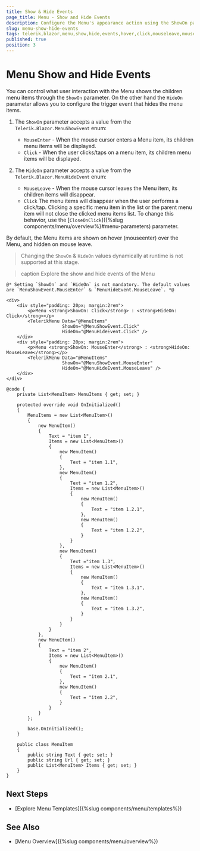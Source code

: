 ```yaml
---
title: Show & Hide Events
page_title: Menu - Show and Hide Events
description: Configure the Menu's appearance action using the ShowOn parameter and control when it disappears with the HideOn configuration.
slug: menu-show-hide-events
tags: telerik,blazor,menu,show,hide,events,hover,click,mouseleave,mouseenter
published: true
position: 3
---
```


# Menu Show and Hide Events

You can control what user interaction with the Menu shows the children menu items through the `ShowOn` parameter. On the other hand the `HideOn` parameter allows you to configure the trigger event that hides the menu items.

1. The `ShowOn` parameter accepts a value from the `Telerik.Blazor.MenuShowEvent` enum:

    * `MouseEnter` - When the mouse cursor enters a Menu item, its children menu items will be displayed.
    * `Click` - When the user clicks/taps on a menu item, its children menu items will be displayed.

2. The `HideOn` parameter accepts a value from the `Telerik.Blazor.MenuHideEvent` enum:

    * `MouseLeave` - When the mouse cursor leaves the Menu item, its children items will disappear.
    * `Click`  The menu items will disappear when the user performs a click/tap. Clicking a specific menu item in the list or the parent menu item will not close the clicked menu items list. To change this behavior, use the [`CloseOnClick`]({%slug components/menu/overview%}#menu-parameters) parameter.

By default, the Menu items are shown on hover (mouseenter) over the Menu, and hidden on mouse leave.

> Changing the `ShowOn` & `HideOn` values dynamically at runtime is not supported at this stage.

>caption Explore the show and hide events of the Menu

````CSHTML
@* Setting `ShowOn` and `HideOn` is not mandatory. The default values are `MenuShowEvent.MouseEnter` & `MenuHideEvent.MouseLeave`. *@

<div>
    <div style="padding: 20px; margin:2rem">
        <p>Menu <strong>ShowOn: Click</strong> : <strong>HideOn: Click</strong></p>
        <TelerikMenu Data="@MenuItems"
                     ShowOn="@MenuShowEvent.Click"
                     HideOn="@MenuHideEvent.Click" />
    </div>
    <div style="padding: 20px; margin:2rem">
        <p>Menu <strong>ShowOn: MouseEnter</strong> : <strong>HideOn: MouseLeave</strong></p>
        <TelerikMenu Data="@MenuItems"
                     ShowOn="@MenuShowEvent.MouseEnter"
                     HideOn="@MenuHideEvent.MouseLeave" />
    </div>
</div>

@code {
    private List<MenuItem> MenuItems { get; set; }

    protected override void OnInitialized()
    {
        MenuItems = new List<MenuItem>()
        {
            new MenuItem()
            {
                Text = "item 1",
                Items = new List<MenuItem>()
                {
                    new MenuItem()
                    {
                        Text = "item 1.1",
                    },
                    new MenuItem()
                    {
                        Text = "item 1.2",
                        Items = new List<MenuItem>()
                        {
                            new MenuItem()
                            {
                                Text = "item 1.2.1",
                            },
                            new MenuItem()
                            {
                                Text = "item 1.2.2",
                            }
                        }
                    },
                    new MenuItem()
                    {
                        Text ="item 1.3",
                        Items = new List<MenuItem>()
                        {
                            new MenuItem()
                            {
                                Text = "item 1.3.1",
                            },
                            new MenuItem()
                            {
                                Text = "item 1.3.2",
                            }
                        }
                    }
                }
            },
            new MenuItem()
            {
                Text = "item 2",
                Items = new List<MenuItem>()
                {
                    new MenuItem()
                    {
                        Text = "item 2.1",
                    },
                    new MenuItem()
                    {
                        Text = "item 2.2",
                    }
                }
            }
        };

        base.OnInitialized();
    }

    public class MenuItem
    {
        public string Text { get; set; }
        public string Url { get; set; }
        public List<MenuItem> Items { get; set; }
    }
}
````

## Next Steps

* [Explore Menu Templates]({%slug components/menu/templates%})

## See Also

* [Menu Overview]({%slug components/menu/overview%})

